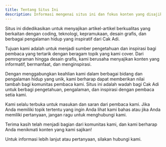 ```yaml
---
title: Tentang Situs Ini
description: Informasi mengenai situs ini dan fokus konten yang disajikan kepada pengunjung.
---
```


Situs ini didedikasikan untuk menyajikan artikel-artikel berkualitas yang berkaitan dengan coding, teknologi, kepramukaan, desain grafis, dan berbagai pengalaman hidup yang inspiratif dari Cak Adi.

Tujuan kami adalah untuk menjadi sumber pengetahuan dan inspirasi bagi pembaca yang tertarik dengan beragam topik yang kami cover. Dari pemrograman hingga desain grafis, kami berusaha menyajikan konten yang informatif, bermanfaat, dan menginspirasi.

Dengan menggabungkan keahlian kami dalam berbagai bidang dan pengalaman hidup yang unik, kami berharap dapat memberikan nilai tambah bagi komunitas pembaca kami. Situs ini adalah wadah bagi Cak Adi untuk berbagi pengetahuan, pengalaman, dan inspirasi dengan pembaca setia kami.

Kami selalu terbuka untuk masukan dan saran dari pembaca kami. Jika Anda memiliki topik tertentu yang ingin Anda lihat kami bahas atau jika Anda memiliki pertanyaan, jangan ragu untuk menghubungi kami.

Terima kasih telah menjadi bagian dari komunitas kami, dan kami berharap Anda menikmati konten yang kami sajikan!

Untuk informasi lebih lanjut atau pertanyaan, silakan hubungi kami.
